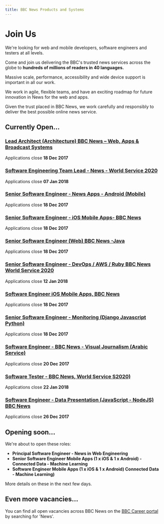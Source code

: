 ```yaml
---
title: BBC News Products and Systems
---
```

# Join Us

We're looking for web and mobile developers, software engineers and testers at all levels. 

Come and join us delivering the BBC's trusted news services across the globe to **hundreds of millions of readers in 40 languages.**

Massive scale, performance, accessibility and wide device support is important in all our work.

We work in agile, flexible teams, and have an exciting roadmap for future innovation in News for the web and apps.
 
Given the trust placed in BBC News, we work carefully and responsibly to deliver the best possible online news service.

## Currently Open...

### [Lead Architect (Architecture) BBC News – Web, Apps & Broadcast Systems](http://careerssearch.bbc.co.uk/jobs/job/Lead-Architect-Architecture-BBC-News-Web-Apps-Broadcast-Systems/20885)
Applications close **18 Dec 2017**

### [Software Engineering Team Lead - News - World Service 2020](http://careerssearch.bbc.co.uk/jobs/job/Software-Engineering-Team-Lead-News-WS2020/21783)
Applications close **07 Jan 2018**

### [Senior Software Engineer - News Apps - Android (Mobile)](http://careerssearch.bbc.co.uk/jobs/job/Senior-Software-Engineer-News-Apps-Android-Mobile/21188)
Applications close **18 Dec 2017**

### [Senior Software Engineer - iOS Mobile Apps- BBC News](http://careerssearch.bbc.co.uk/jobs/job/Senior-Software-Engineer-iOS-Mobile-Apps-BBC-News/24249)
Applications close **18 Dec 2017**

### [Senior Software Engineer (Web) BBC News -Java](http://careerssearch.bbc.co.uk/jobs/job/Senior-Software-Engineer-Web-BBC-News-Java/20607)
Applications close **18 Dec 2017**

### [Senior Software Engineer - DevOps / AWS / Ruby BBC News World Service 2020](http://careerssearch.bbc.co.uk/jobs/job/Senior-Software-Engineer-DevOps-AWS-Ruby/21784)
Applications close **12 Jan 2018**

### [Software Engineer iOS Mobile Apps, BBC News](http://careerssearch.bbc.co.uk/jobs/job/Software-Engineer-iOS-Mobile-Apps--BBC-News/24248)
Applications close **18 Dec 2017**

### [Senior Software Engineer - Monitoring (Django Javascript Python)](http://careerssearch.bbc.co.uk/jobs/job/Senior-Software-Engineer-Monitoring-Django-Javascript-Python/23216)
Applications close **18 Dec 2017**

### [Software Engineer - BBC News - Visual Journalism (Arabic Service)](http://careerssearch.bbc.co.uk/jobs/job/Software-Engineer-News-Visual-Journalism-Arabic-Service/25571)
Applications close **20 Dec 2017**

### [Software Tester - BBC News, World Service S2020)](http://careerssearch.bbc.co.uk/jobs/job/Software-Tester-News-WS2020/23441)
Applications close **22 Jan 2018**

### [Software Engineer - Data Presentation (JavaScript - NodeJS) BBC News](https://careershub.bbc.co.uk/members/modules/job/detail.php?record=25564)
Applications close **26 Dec 2017**

## Opening soon...
We're about to open these roles:

* **Principal Software Engineer - News in Web Engineering**
* **Senior Software Engineer Mobile Apps (1 x iOS & 1 x Android) - Connected Data - Machine Learning**
* **Software Engineer Mobile Apps (1 x iOS & 1 x Android) Connected Data - Machine Learning)**

More details on these in the next few days.

## Even more vacancies...
You can find all open vacancies across BBC News on the [BBC Career portal](http://careerssearch.bbc.co.uk/jobs/search) by searching for 'News'.

